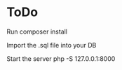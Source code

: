 # ToDo

Run composer install

Import the .sql file into your DB

Start the server php -S 127.0.0.1:8000
